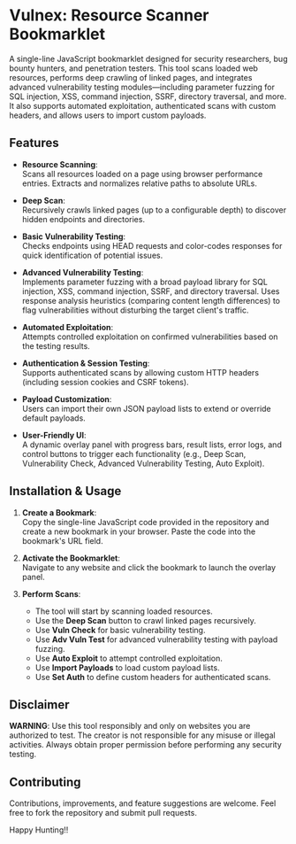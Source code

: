 # Vulnex: Resource Scanner Bookmarklet

A single-line JavaScript bookmarklet designed for security researchers, bug bounty hunters, and penetration testers. This tool scans loaded web resources, performs deep crawling of linked pages, and integrates advanced vulnerability testing modules—including parameter fuzzing for SQL injection, XSS, command injection, SSRF, directory traversal, and more. It also supports automated exploitation, authenticated scans with custom headers, and allows users to import custom payloads.

## Features

- **Resource Scanning**:  
  Scans all resources loaded on a page using browser performance entries. Extracts and normalizes relative paths to absolute URLs.

- **Deep Scan**:  
  Recursively crawls linked pages (up to a configurable depth) to discover hidden endpoints and directories.

- **Basic Vulnerability Testing**:  
  Checks endpoints using HEAD requests and color-codes responses for quick identification of potential issues.

- **Advanced Vulnerability Testing**:  
  Implements parameter fuzzing with a broad payload library for SQL injection, XSS, command injection, SSRF, and directory traversal. Uses response analysis heuristics (comparing content length differences) to flag vulnerabilities without disturbing the target client's traffic.

- **Automated Exploitation**:  
  Attempts controlled exploitation on confirmed vulnerabilities based on the testing results.

- **Authentication & Session Testing**:  
  Supports authenticated scans by allowing custom HTTP headers (including session cookies and CSRF tokens).

- **Payload Customization**:  
  Users can import their own JSON payload lists to extend or override default payloads.

- **User-Friendly UI**:  
  A dynamic overlay panel with progress bars, result lists, error logs, and control buttons to trigger each functionality (e.g., Deep Scan, Vulnerability Check, Advanced Vulnerability Testing, Auto Exploit).

## Installation & Usage

1. **Create a Bookmark**:  
   Copy the single-line JavaScript code provided in the repository and create a new bookmark in your browser. Paste the code into the bookmark's URL field.

2. **Activate the Bookmarklet**:  
   Navigate to any website and click the bookmark to launch the overlay panel.

3. **Perform Scans**:  
   - The tool will start by scanning loaded resources.
   - Use the **Deep Scan** button to crawl linked pages recursively.
   - Use **Vuln Check** for basic vulnerability testing.
   - Use **Adv Vuln Test** for advanced vulnerability testing with payload fuzzing.
   - Use **Auto Exploit** to attempt controlled exploitation.
   - Use **Import Payloads** to load custom payload lists.
   - Use **Set Auth** to define custom headers for authenticated scans.

## Disclaimer

**WARNING**: Use this tool responsibly and only on websites you are authorized to test. The creator is not responsible for any misuse or illegal activities. Always obtain proper permission before performing any security testing.

## Contributing

Contributions, improvements, and feature suggestions are welcome. Feel free to fork the repository and submit pull requests.

Happy Hunting!!
